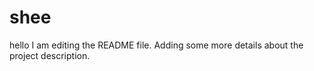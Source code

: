 # shee
hello
I am editing the README file. Adding some more details about the project description.

